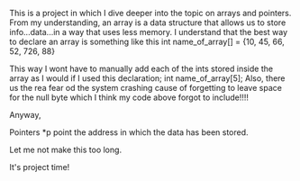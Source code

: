 This is a project in which I dive deeper into the topic on arrays and pointers.
From my understanding, an array is a data structure that allows us to store info...data...in a way that uses less memory.
I understand that the best way to declare an array is something like this 
		int name_of_array[] = {10, 45, 66, 52, 726, 88}

This way I wont have to manually add each of the ints stored inside the array as I would if I used this declaration;
		int name_of_array[5];
Also, there us the rea fear od the system crashing cause of forgetting to leave space for the null byte which I think my code above forgot to include!!!!

Anyway,

Pointers *p point the address in which the data has been stored.

Let me not make this too long.

It's project time!
